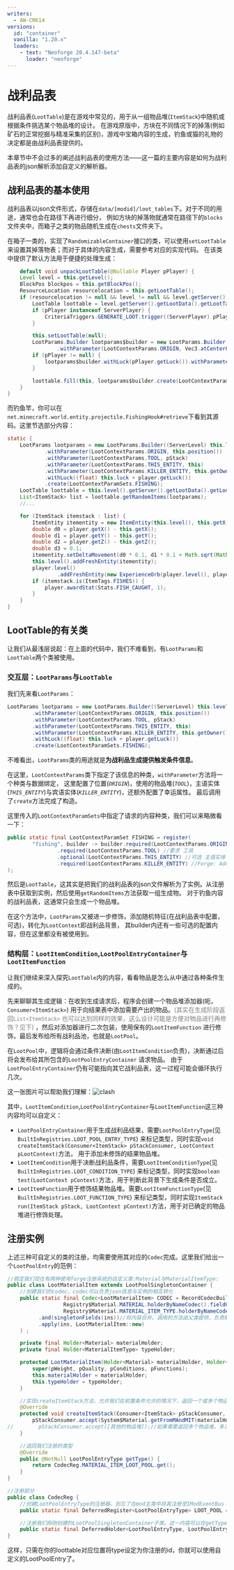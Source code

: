 ```yaml
---
writers:
  - AW-CRK14
versions:
  id: "container"
  vanilla: "1.20.x"
  loaders:
    - text: "Neoforge 20.4.147-beta"
      loader: "neoforge"  
---
```


# 战利品表

战利品表(`LootTable`)是在游戏中常见的，用于从一组物品堆(`ItemStack`)中随机或根据条件挑选某个物品堆的设计。
在游戏原版中，方块在不同情况下的掉落(例如矿石的正常挖掘与精准采集的区别)，游戏中宝箱内容的生成，钓鱼或猫的礼物的决定都是由战利品表提供的。

本章节中不会过多的阐述战利品表的使用方法——这一篇的主要内容是如何为战利品表的json解析添加自定义的解析器。

## 战利品表的基本使用

战利品表以json文件形式，存储在`data/[modid]/loot_tables`下。对于不同的用途，通常也会在路径下再进行细分，
例如方块的掉落物就通常在路径下的`blocks`文件夹中，而箱子之类的物品随机生成在`chests`文件夹下。

在箱子一类的，实现了`RandomizableContainer`接口的类，可以使用`setLootTable`来设置其掉落物表；而对于具体的内容生成，需要参考对应的实现代码。
在该类中提供了默认方法用于便捷的处理生成：

```java
    default void unpackLootTable(@Nullable Player pPlayer) {
    Level level = this.getLevel();
    BlockPos blockpos = this.getBlockPos();
    ResourceLocation resourcelocation = this.getLootTable();
    if (resourcelocation != null && level != null && level.getServer() != null) {
        LootTable loottable = level.getServer().getLootData().getLootTable(resourcelocation);
        if (pPlayer instanceof ServerPlayer) {
            CriteriaTriggers.GENERATE_LOOT.trigger((ServerPlayer) pPlayer, resourcelocation);
        }

        this.setLootTable(null);
        LootParams.Builder lootparams$builder = new LootParams.Builder((ServerLevel) level)
                .withParameter(LootContextParams.ORIGIN, Vec3.atCenterOf(blockpos));
        if (pPlayer != null) {
            lootparams$builder.withLuck(pPlayer.getLuck()).withParameter(LootContextParams.THIS_ENTITY, pPlayer);
        }

        loottable.fill(this, lootparams$builder.create(LootContextParamSets.CHEST), this.getLootTableSeed());
    }
}
```

而钓鱼竿，你可以在`net.minecraft.world.entity.projectile.FishingHook#retrieve`下看到其源码。这里节选部分内容：

```java
static {
    LootParams lootparams = new LootParams.Builder((ServerLevel) this.level())
            .withParameter(LootContextParams.ORIGIN, this.position())
            .withParameter(LootContextParams.TOOL, pStack)
            .withParameter(LootContextParams.THIS_ENTITY, this)
            .withParameter(LootContextParams.KILLER_ENTITY, this.getOwner())
            .withLuck((float) this.luck + player.getLuck())
            .create(LootContextParamSets.FISHING);
    LootTable loottable = this.level().getServer().getLootData().getLootTable(BuiltInLootTables.FISHING);
    List<ItemStack> list = loottable.getRandomItems(lootparams);
    //...

    for (ItemStack itemstack : list) {
        ItemEntity itementity = new ItemEntity(this.level(), this.getX(), this.getY(), this.getZ(), itemstack);
        double d0 = player.getX() - this.getX();
        double d1 = player.getY() - this.getY();
        double d2 = player.getZ() - this.getZ();
        double d3 = 0.1;
        itementity.setDeltaMovement(d0 * 0.1, d1 * 0.1 + Math.sqrt(Math.sqrt(d0 * d0 + d1 * d1 + d2 * d2)) * 0.08, d2 * 0.1);
        this.level().addFreshEntity(itementity);
        player.level()
                .addFreshEntity(new ExperienceOrb(player.level(), player.getX(), player.getY() + 0.5, player.getZ() + 0.5, this.random.nextInt(6) + 1));
        if (itemstack.is(ItemTags.FISHES)) {
            player.awardStat(Stats.FISH_CAUGHT, 1);
        }
    }
}
```

## LootTable的有关类

让我们从最浅层说起：在上面的代码中，我们不难看到，有`LootParams`和`LootTable`两个类被使用。

### 交互层：`LootParams`与`LootTable`

我们先来看`LootParams`：

```java
LootParams lootparams = new LootParams.Builder((ServerLevel) this.level())
        .withParameter(LootContextParams.ORIGIN, this.position())
        .withParameter(LootContextParams.TOOL, pStack)
        .withParameter(LootContextParams.THIS_ENTITY, this)
        .withParameter(LootContextParams.KILLER_ENTITY, this.getOwner())
        .withLuck((float) this.luck + player.getLuck())
        .create(LootContextParamSets.FISHING);
```

不难看出，`LootParams`类的用途就是**为战利品生成提供触发条件信息**。

在这里，`LootContextParams`类下指定了该信息的种类，`withParameter`方法将一个种类与数据绑定，
这里配置了位置(*`ORIGIN`*)，使用的物品堆(*`TOOL`*)，主语实体(*`THIS_ENTITY`*)与宾语实体(*`KILLER_ENTITY`*)，还额外配置了幸运属性。
最后调用了`create`方法完成了构造。

这里传入的`LootContextParamSets`中指定了请求的内容种类，我们可以来略微看一下：

```java
public static final LootContextParamSet FISHING = register(
        "fishing", builder -> builder.required(LootContextParams.ORIGIN)
                .required(LootContextParams.TOOL) //要求 工具
                .optional(LootContextParams.THIS_ENTITY) //可选 主语实体 没看错的话似乎是那个浮标
                .required(LootContextParams.KILLER_ENTITY) //Forge: Add the fisher as a killer.
);
```

然后是`LootTable`，这其实是把我们的战利品表的json文件解析为了实例。从注册表中获取到实例，然后使用`getRandomItems`方法获取一组生成物。
对于钓鱼内容的战利品表，这通常只会生成一个物品堆。

在这个方法中，`LootParams`又被进一步修饰，添加随机特征(在战利品表中配置，可选)，转化为`LootContext`即战利品背景，
其builder内还有一些可选的配置内容，但在这里都没有被使用到。

### 结构层：`LootItemCondition`,`LootPoolEntryContainer`与`LootItemFunction`

让我们继续来深入探究`LootTable`内的内容，看看物品是怎么从中通过各种条件生成的。

先来聊聊其生成逻辑：在收到生成请求后，程序会创建一个物品堆添加器(呃，`Consumer<ItemStack>`)
用于向结果表中添加需要产出的物品。<font color="gray">(其实在生成阶段返回`List<ItemStack>`
也可以达到同样的效果，这么设计可能是方便对物品进行再修饰？见下)</font>
，然后对添加器进行二次包装，使用保有的`LootItemFunction`
进行修饰，最后发布给所有战利品池，也就是`LootPool`。

在`LootPool`中，逻辑将会通过条件决断(由`LootItemCondition`负责)，决断通过后将会发布给其所包含的`LootPoolEntryContainer`
请求物品。
由于`LootPoolEntryContainer`仍有可能指向其它战利品表，这一过程可能会循环执行几次。

这一张图片可以帮助我们理解：![clash](../public/render/loottable.png)

其中，`LootItemCondition`,`LootPoolEntryContainer`与`LootItemFunction`这三种内容均可以自定义：

- `LootPoolEntryContainer`用于生成战利品结果，需要`LootPoolEntryType`(见`BuiltInRegistries.LOOT_POOL_ENTRY_TYPE`)
  来标记类型，同时实现`void createItemStack(Consumer<ItemStack> pStackConsumer, LootContext pLootContext)`方法，
  用于添加未修饰的结果物品堆。
- `LootItemCondition`用于决断战利品条件，需要`LootItemConditionType`(见`BuiltInRegistries.LOOT_CONDITION_TYPE`)
  来标记类型，同时实现`boolean test(LootContext pContext)`方法，用于判断此背景下生成条件是否成立。
- `LootItemFunction`用于修饰结果物品堆。需要`LootItemFunctionType`(见`BuiltInRegistries.LOOT_FUNCTION_TYPE`)
  来标记类型，同时实现`ItemStack run(ItemStack pStack, LootContext pContext)`方法，用于对已确定的物品堆进行修饰处理。

## 注册实例

上述三种可自定义的类的注册，均需要使用其对应的`Codec`完成。这里我们给出一个`LootPoolEntry`的范例：
```java
//假定我们现在有两种使用forge注册系统的自定义类:Material与MaterialItemType:
public class LootMaterialItem extends LootPoolSingletonContainer {
    //创建我们的codec。codec可以负责json信息与实例的相互转化
    public static final Codec<LootMaterialItem> CODEC = RecordCodecBuilder.create(ins -> ins.group(
                  Registry$Material.MATERIAL.holderByNameCodec().fieldOf("material").forGetter(i -> i.materialHolder),//存储Material信息。注意这里的Material是我们自定义的注册类，原版没有
                  Registry$Material.MATERIAL_ITEM_TYPE.holderByNameCodec().fieldOf("material_type").forGetter(i -> i.typeHolder))//存储MaterialItemType/信息。同上
          .and(singletonFields(ins))//将内容合并。调用的方法由父类提供，负责解析权重与其它修饰内容
          .apply(ins, LootMaterialItem::new)
    ) ;

    private final Holder<Material> materialHolder;
    private final Holder<MaterialItemType> typeHolder;

    protected LootMaterialItem(Holder<Material> materialHolder, Holder<MaterialItemType> typeHolder, int pWeight, int pQuality, List<LootItemCondition> pConditions, List<LootItemFunction> pFunctions) {
        super(pWeight, pQuality, pConditions, pFunctions);
        this.materialHolder = materialHolder;
        this.typeHolder = typeHolder;
    }

    //实现createItemStack方法，允许我们在前置条件允许的情况下，返回一个或多个物品堆
    @Override
    protected void createItemStack(Consumer<ItemStack> pStackConsumer, LootContext pLootContext) {
        pStackConsumer.accept(System$Material.getFromMAndMIT(materialHolder.value(), typeHolder.value()));//通过特定方法，将我们的Material与MaterialItemType转化为物品堆
//        pStackConsumer.accept([其他的物品堆]);//如果需要返回多个物品堆，多次调用consumer即可
    }

    //返回我们注册的类型
    @Override
    public @NotNull LootPoolEntryType getType() {
        return CodecReg.MATERIAL_ITEM_LOOT_POOL.get();
    }
}

//注册部分
public class CodecReg {
    //创建LootPoolEntryType的注册器。别忘了在mod主类中将其注册至IModEventBus！
    public static final DeferredRegister<LootPoolEntryType> LOOT_POOL = DeferredRegister.create(Registries.LOOT_POOL_ENTRY_TYPE, BreakdownCore.MODID);

    //注册我们刚刚创建的LootPoolSingletonContainer子类。这一内容可以在getType方法里使用。
    public static final DeferredHolder<LootPoolEntryType, LootPoolEntryType> MATERIAL_ITEM_LOOT_POOL = LOOT_POOL.register("material_item", () -> new LootPoolEntryType(LootMaterialItem.CODEC));
}
```

这样，只需在你的loottable对应位置将type设定为你注册的id，你就可以使用自定义的LootPoolEntry了。